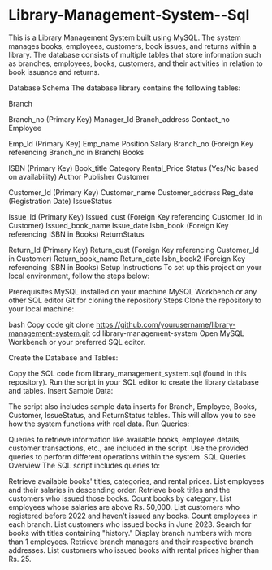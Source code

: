 # Library-Management-System--Sql
This is a Library Management System built using MySQL. The system manages books, employees, customers, book issues, and returns within a library. The database consists of multiple tables that store information such as branches, employees, books, customers, and their activities in relation to book issuance and returns.

Database Schema
The database library contains the following tables:

Branch

Branch_no (Primary Key)
Manager_Id
Branch_address
Contact_no
Employee

Emp_Id (Primary Key)
Emp_name
Position
Salary
Branch_no (Foreign Key referencing Branch_no in Branch)
Books

ISBN (Primary Key)
Book_title
Category
Rental_Price
Status (Yes/No based on availability)
Author
Publisher
Customer

Customer_Id (Primary Key)
Customer_name
Customer_address
Reg_date (Registration Date)
IssueStatus

Issue_Id (Primary Key)
Issued_cust (Foreign Key referencing Customer_Id in Customer)
Issued_book_name
Issue_date
Isbn_book (Foreign Key referencing ISBN in Books)
ReturnStatus

Return_Id (Primary Key)
Return_cust (Foreign Key referencing Customer_Id in Customer)
Return_book_name
Return_date
Isbn_book2 (Foreign Key referencing ISBN in Books)
Setup Instructions
To set up this project on your local environment, follow the steps below:

Prerequisites
MySQL installed on your machine
MySQL Workbench or any other SQL editor
Git for cloning the repository
Steps
Clone the repository to your local machine:

bash
Copy code
git clone https://github.com/yourusername/library-management-system.git
cd library-management-system
Open MySQL Workbench or your preferred SQL editor.

Create the Database and Tables:

Copy the SQL code from library_management_system.sql (found in this repository).
Run the script in your SQL editor to create the library database and tables.
Insert Sample Data:

The script also includes sample data inserts for Branch, Employee, Books, Customer, IssueStatus, and ReturnStatus tables.
This will allow you to see how the system functions with real data.
Run Queries:

Queries to retrieve information like available books, employee details, customer transactions, etc., are included in the script.
Use the provided queries to perform different operations within the system.
SQL Queries Overview
The SQL script includes queries to:

Retrieve available books' titles, categories, and rental prices.
List employees and their salaries in descending order.
Retrieve book titles and the customers who issued those books.
Count books by category.
List employees whose salaries are above Rs. 50,000.
List customers who registered before 2022 and haven’t issued any books.
Count employees in each branch.
List customers who issued books in June 2023.
Search for books with titles containing "history."
Display branch numbers with more than 1 employees.
Retrieve branch managers and their respective branch addresses.
List customers who issued books with rental prices higher than Rs. 25.
